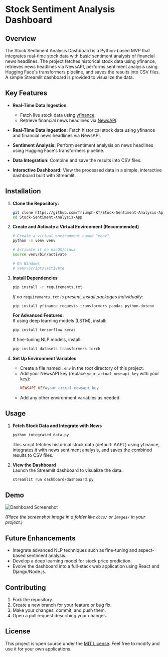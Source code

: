 # Stock Sentiment Analysis Dashboard

## Overview
The Stock Sentiment Analysis Dashboard is a Python-based MVP that integrates real-time stock data with basic sentiment analysis of financial news headlines. The project fetches historical stock data using yfinance, retrieves news headlines via NewsAPI, performs sentiment analysis using Hugging Face's transformers pipeline, and saves the results into CSV files. A simple Streamlit dashboard is provided to visualize the data.

## Key Features
- **Real-Time Data Ingestion**  
  - Fetch live stock data using [yfinance](https://pypi.org/project/yfinance/).  
  - Retrieve financial news headlines via [NewsAPI](https://newsapi.org/).

- **Real-Time Data Ingestion:** Fetch historical stock data using yfinance and financial news headlines via NewsAPI.
- **Sentiment Analysis:** Perform sentiment analysis on news headlines using Hugging Face's transformers pipeline.
- **Data Integration:** Combine and save the results into CSV files.
- **Interactive Dashboard:** View the processed data in a simple, interactive dashboard built with Streamlit.

## Installation

1. **Clone the Repository:**
   ```bash
   git clone https://github.com/Triumph-KT/Stock-Sentiment-Analysis-App.git
   cd Stock-Sentiment-Analysis-App


2. **Create and Activate a Virtual Environment (Recommended)**  
   ```bash
   # Create a virtual environment named "venv"
   python -m venv venv

   # Activate it on macOS/Linux
   source venv/bin/activate

   # On Windows
   # venv\Scripts\activate
   ```

3. **Install Dependencies**  
   ```bash
   pip install -r requirements.txt
   ```
   *If no `requirements.txt` is present, install packages individually:*
   ```bash
   pip install yfinance requests transformers pandas python-dotenv
   ```
   **For Advanced Features:**  
   If using deep learning models (LSTM), install:
   ```bash
   pip install tensorflow keras
   ```
   If fine-tuning NLP models, install:
   ```bash
   pip install datasets transformers torch
   ```

4. **Set Up Environment Variables**  
   - Create a file named `.env` in the root directory of this project.
   - Add your NewsAPI key (replace `your_actual_newsapi_key` with your key):
     ```ini
     NEWSAPI_KEY=your_actual_newsapi_key
     ```
   - Add any other environment variables as needed.

## Usage

1. **Fetch Stock Data and Integrate with News**  
   ```bash
   python integrated_data.py
   ```
   This script fetches historical stock data (default: AAPL) using yfinance, integrates it with news sentiment analysis, and saves the combined results to CSV files.

2. **View the Dashboard**  
   Launch the Streamlit dashboard to visualize the data.
   ```bash
   streamlit run dashboard/dashboard.py
   ```

## Demo

![Dashboard Screenshot](docs/screenshot-dashboard.png)

*(Place the screenshot image in a folder like `docs/` or `images/` in your project.)*

## Future Enhancements

- Integrate advanced NLP techniques such as fine-tuning and aspect-based sentiment analysis.
- Develop a deep learning model for stock price prediction.
- Evolve the dashboard into a full-stack web application using React and Django/Node.js.

## Contributing
1. Fork the repository.  
2. Create a new branch for your feature or bug fix.  
3. Make your changes, commit, and push them.  
4. Open a pull request describing your changes.

## License
This project is open source under the [MIT License](LICENSE). Feel free to modify and use it for your own applications.
